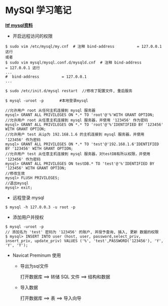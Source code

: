 # MySQl 学习笔记

 **[Itf mysql资料](http://cs.swfu.edu.cn/itf/?p=103)**

+ 开启远程访问的权限

```
$ sudo vim /etc/mysql/my.cnf  # 注释 bind-address          = 127.0.0.1 这行
或者
$ sudo vim mysql/mysql.conf.d/mysqld.cnf  # 注释 bind-address          = 127.0.0.1 这行
...
#  bind-address          = 127.0.0.1
...

$ sudo /etc/init.d/mysql restart  //修改了配置文件, 重启服务

$ mysql -uroot -p       #本地登录mysql

//允许用户 root 从任何主机连接到 mysql 服务器
mysql> GRANT ALL PRIVILEGES ON *.* TO 'root'@'%'WITH GRANT OPTION;
//允许用户 root 从任意主机连接到 mysql 服务器，并使用 '123456' 作为密码
mysql> GRANT ALL PRIVILEGES ON *.* TO 'root'@'%'IDENTIFIED BY '123456' WITH GRANT OPTION;
//允许用户 test 从ip为 192.168.1.6 的主机连接到 mysql 服务器，并使用 '123456' 作为密码
mysql> GRANT ALL PRIVILEGES ON *.* TO 'test'@'192.168.1.6'IDENTIFIED BY '123456' WITH GRANT OPTION;
//允许用户 test 从任意主机连接到 mysql 服务器，对testDB有所以权限，并使用 '123456' 作为密码
mysql> GRANT ALL PRIVILEGES ON testDB.* TO 'test'@'%'IDENTIFIED BY '123456' WITH GRANT OPTION;
//修改生效
mysql> FLUSH PRIVILEGES;
//退出mysql
mysql> exit;
```
+ 远程登录 mysql 

```
$ mysql -h 127.0.0.3 -u root -p
```

+ 添加用户并授权

```
$ mysql -uroot -p
// 添加名为 'test' 密码为 '123456' 的账户, 并授予查询, 插入, 更新 数据的权限
$ mysql> INSERT INTO user (host, user, password,select_priv, insert_priv, update_priv) VALUES ('%', 'test',PASSWORD('123456'), 'Y', 'Y', 'Y');
```

+ Navicat Preminum 使用

  * 导出为sql文件
    
    打开数据库 ==> 转储 SQL 文件 ==> 结构和数据
  
  * 导入数据
    
    打开数据库 ==> 表 ==> 导入向导
    
